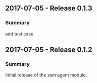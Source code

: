 ## 2017-07-05 - Release 0.1.3
### Summary

add test case.

## 2017-07-05 - Release 0.1.2
### Summary

Initial release of the ssm agent module.

